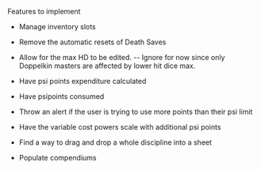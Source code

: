 Features to implement

* Manage inventory slots

* Remove the automatic resets of Death Saves

* Allow for the max HD to be edited. -- Ignore for now since only Doppelkin masters are affected by lower hit dice max.

* Have psi points expenditure calculated 

* Have psipoints consumed 

* Throw an alert if the user is trying to use more points than their psi limit 

* Have the variable cost powers scale with additional psi points

* Find a way to drag and drop a whole discipline into a sheet

* Populate compendiums